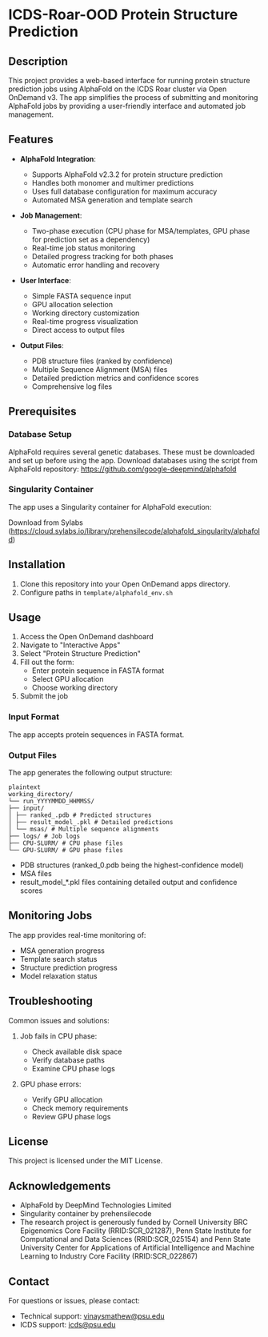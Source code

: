 # ICDS-Roar-OOD Protein Structure Prediction

## Description
This project provides a web-based interface for running protein structure prediction jobs using AlphaFold on the ICDS Roar cluster via Open OnDemand v3. The app simplifies the process of submitting and monitoring AlphaFold jobs by providing a user-friendly interface and automated job management.

## Features
- **AlphaFold Integration**: 
  - Supports AlphaFold v2.3.2 for protein structure prediction
  - Handles both monomer and multimer predictions
  - Uses full database configuration for maximum accuracy
  - Automated MSA generation and template search
  
- **Job Management**:
  - Two-phase execution (CPU phase for MSA/templates, GPU phase for prediction set as a dependency)
  - Real-time job status monitoring
  - Detailed progress tracking for both phases
  - Automatic error handling and recovery
  
- **User Interface**:
  - Simple FASTA sequence input
  - GPU allocation selection
  - Working directory customization
  - Real-time progress visualization
  - Direct access to output files
  
- **Output Files**:
  - PDB structure files (ranked by confidence)
  - Multiple Sequence Alignment (MSA) files
  - Detailed prediction metrics and confidence scores
  - Comprehensive log files

## Prerequisites

### Database Setup
AlphaFold requires several genetic databases. These must be downloaded and set up before using the app. Download databases using the script from AlphaFold repository: https://github.com/google-deepmind/alphafold

### Singularity Container
The app uses a Singularity container for AlphaFold execution:

Download from Sylabs (https://cloud.sylabs.io/library/prehensilecode/alphafold_singularity/alphafold)

## Installation

1. Clone this repository into your Open OnDemand apps directory.
2. Configure paths in `template/alphafold_env.sh`

## Usage

1. Access the Open OnDemand dashboard
2. Navigate to "Interactive Apps"
3. Select "Protein Structure Prediction"
4. Fill out the form:
   - Enter protein sequence in FASTA format
   - Select GPU allocation
   - Choose working directory
5. Submit the job

### Input Format
The app accepts protein sequences in FASTA format.

### Output Files
The app generates the following output structure:

```
plaintext
working_directory/
└── run_YYYYMMDD_HHMMSS/
├── input/
│ ├── ranked_.pdb # Predicted structures
│ ├── result_model_.pkl # Detailed predictions
│ └── msas/ # Multiple sequence alignments
├── logs/ # Job logs
├── CPU-SLURM/ # CPU phase files
└── GPU-SLURM/ # GPU phase files
```

- PDB structures (ranked_0.pdb being the highest-confidence model)
- MSA files
- result_model_*.pkl files containing detailed output and confidence scores

## Monitoring Jobs
The app provides real-time monitoring of:
- MSA generation progress
- Template search status
- Structure prediction progress
- Model relaxation status

## Troubleshooting
Common issues and solutions:
1. Job fails in CPU phase:
   - Check available disk space
   - Verify database paths
   - Examine CPU phase logs

2. GPU phase errors:
   - Verify GPU allocation
   - Check memory requirements
   - Review GPU phase logs

## License
This project is licensed under the MIT License.

## Acknowledgements
- AlphaFold by DeepMind Technologies Limited
- Singularity container by prehensilecode
- ​The research project is generously funded by Cornell University BRC Epigenomics Core Facility (RRID:SCR_021287), Penn State Institute for Computational and Data Sciences (RRID:SCR_025154) and Penn State University Center for Applications of Artificial Intelligence and Machine Learning to Industry Core Facility (RRID:SCR_022867)

## Contact
For questions or issues, please contact:
- Technical support: vinaysmathew@psu.edu
- ICDS support: icds@psu.edu
